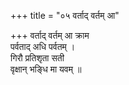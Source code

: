+++
title = "०५ वर्ताद् वर्तम् आ"

+++
वर्ताद् वर्तम् आ क्राम  
पर्वताद् अधि पर्वतम् ।  
गिरौ प्रतिशृता सती  
वृक्षान् भङ्धि मा यवम् ॥